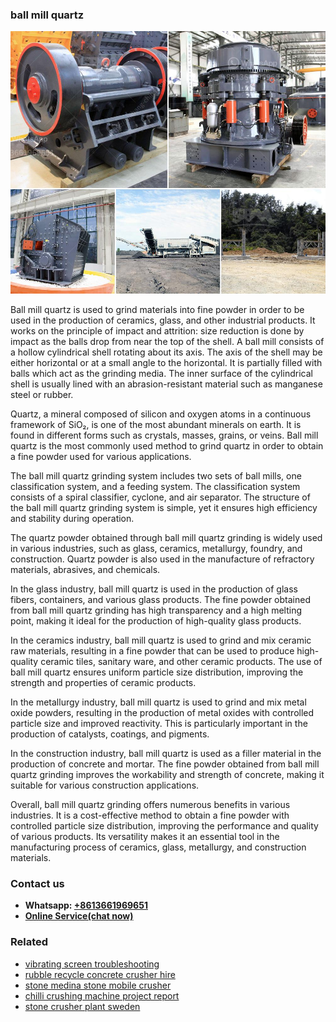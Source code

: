 <h3>ball mill quartz</h3><img src='1706767817.jpg' alt=''><p>Ball mill quartz is used to grind materials into fine powder in order to be used in the production of ceramics, glass, and other industrial products. It works on the principle of impact and attrition: size reduction is done by impact as the balls drop from near the top of the shell. A ball mill consists of a hollow cylindrical shell rotating about its axis. The axis of the shell may be either horizontal or at a small angle to the horizontal. It is partially filled with balls which act as the grinding media. The inner surface of the cylindrical shell is usually lined with an abrasion-resistant material such as manganese steel or rubber.</p><p>Quartz, a mineral composed of silicon and oxygen atoms in a continuous framework of SiO₂, is one of the most abundant minerals on earth. It is found in different forms such as crystals, masses, grains, or veins. Ball mill quartz is the most commonly used method to grind quartz in order to obtain a fine powder used for various applications.</p><p>The ball mill quartz grinding system includes two sets of ball mills, one classification system, and a feeding system. The classification system consists of a spiral classifier, cyclone, and air separator. The structure of the ball mill quartz grinding system is simple, yet it ensures high efficiency and stability during operation.</p><p>The quartz powder obtained through ball mill quartz grinding is widely used in various industries, such as glass, ceramics, metallurgy, foundry, and construction. Quartz powder is also used in the manufacture of refractory materials, abrasives, and chemicals.</p><p>In the glass industry, ball mill quartz is used in the production of glass fibers, containers, and various glass products. The fine powder obtained from ball mill quartz grinding has high transparency and a high melting point, making it ideal for the production of high-quality glass products.</p><p>In the ceramics industry, ball mill quartz is used to grind and mix ceramic raw materials, resulting in a fine powder that can be used to produce high-quality ceramic tiles, sanitary ware, and other ceramic products. The use of ball mill quartz ensures uniform particle size distribution, improving the strength and properties of ceramic products.</p><p>In the metallurgy industry, ball mill quartz is used to grind and mix metal oxide powders, resulting in the production of metal oxides with controlled particle size and improved reactivity. This is particularly important in the production of catalysts, coatings, and pigments.</p><p>In the construction industry, ball mill quartz is used as a filler material in the production of concrete and mortar. The fine powder obtained from ball mill quartz grinding improves the workability and strength of concrete, making it suitable for various construction applications.</p><p>Overall, ball mill quartz grinding offers numerous benefits in various industries. It is a cost-effective method to obtain a fine powder with controlled particle size distribution, improving the performance and quality of various products. Its versatility makes it an essential tool in the manufacturing process of ceramics, glass, metallurgy, and construction materials.</p><h3>Contact us</h3><ul><li><strong>Whatsapp:&nbsp;<a href="https://wa.me/8613661969651">+8613661969651</a></strong></li><li><a href="https://swt.shibang-china.com/?git&amp;zhl&amp;ball mill quartz"><strong>Online Service(chat now)</strong></a></li></ul><h3>Related</h3><ul><li><a href='vibrating screen troubleshooting.md'>vibrating screen troubleshooting</a></li><li><a href='rubble recycle concrete crusher hire.md'>rubble recycle concrete crusher hire</a></li><li><a href='stone medina stone mobile crusher.md'>stone medina stone mobile crusher</a></li><li><a href='chilli crushing machine project report.md'>chilli crushing machine project report</a></li><li><a href='stone crusher plant sweden.md'>stone crusher plant sweden</a></li></ul>